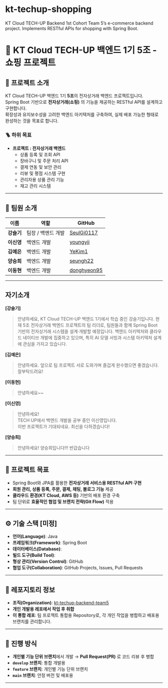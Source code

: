 # kt-techup-shopping
KT Cloud TECH-UP Backend 1st Cohort Team 5’s e-commerce backend project. Implements RESTful APIs for shopping with Spring Boot.

# 🛒 KT Cloud TECH-UP 백엔드 1기 5조 - 쇼핑 프로젝트

## 📘 프로젝트 소개
KT Cloud TECH-UP 백엔드 1기 **5조**의 전자상거래 백엔드 프로젝트입니다.  
Spring Boot 기반으로 **전자상거래(쇼핑)** 의 기능을 제공하는 RESTful API를 설계하고 구현합니다.  
확장성과 유지보수성을 고려한 백엔드 아키텍처를 구축하여, 실제 배포 가능한 형태로 완성하는 것을 목표로 합니다.

### 🪜 하위 목표
- **프로젝트 : 전자상거래 백엔드**
    - 상품 등록 및 조회 API
    - 장바구니 및 주문 처리 API
    - 결제 연동 및 보안 관리
    - 리뷰 및 평점 시스템 구현
    - 관리자용 상품 관리 기능
    - 재고 관리 시스템

---

## 👥 팀원 소개
| 이름 | 역할 | GitHub |
|------|------|--------|
| **강슬기** | 팀장 / 백엔드 개발 | [SeulGi0117](https://github.com/SeulGi0117) |
| **이신영** | 백엔드 개발 | [youngyii](https://github.com/youngyii/kt-techup-shopping) |
| **김예은** | 백엔드 개발 | [YeKim1](https://github.com/YeKim1/kt-techup-shopping) |
| **양승희** | 백엔드 개발 | [seungh22](https://github.com/seungh22/kt_cloud_study.git) |
| **이동현** | 백엔드 개발 | [donghyeon95](https://github.com/donghyeon95/kt-techup-donghyoen) |

---
## 자기소개
**[강슬기]**
>안녕하세요, KT Cloud TECH-UP 백엔드 1기에서 학습 중인 강슬기입니다.
현재 5조 전자상거래 백엔드 프로젝트의 팀 리더로, 팀원들과 함께 Spring Boot 기반의 전자상거래 시스템을 설계·개발할 예정입니다.
백엔드 아키텍처와 클라우드 네이티브 개발에 집중하고 있으며, 특히 AI 모델 서빙과 시스템 아키텍처 설계에 관심을 가지고 있습니다.

**[김예은]**
> 안녕하세요. 앞으로 팀 프로젝트 서로 도와가며 즐겁게 완수했으면 좋겠습니다. 잘부탁드려요!

**[이동현]**
>안녕하세요~~

**[이신영]**
>안녕하세요!  
TECH UP에서 백엔드 개발을 공부 중인 이신영입니다.  
이번 프로젝트가 기대되네요. 최선을 다하겠습니다!

**[양승희]**
>안녕하세요! 양승희입니다!!! 반갑습니다

---

## 🎯 프로젝트 목표
- Spring Boot와 JPA를 활용한 **전자상거래 서비스용 RESTful API 구현**
- **회원 관리, 상품 등록, 주문, 결제, 채팅, 블로그 기능** 제공
- **클라우드 환경(KT Cloud, AWS 등)** 기반의 배포 환경 구축
- 팀 단위로 **효율적인 협업 및 브랜치 전략(Git Flow)** 적용

---

## ⚙️ 기술 스택 [미정]
- **언어(Language)**: Java 
- **프레임워크(Framework)**: Spring Boot  
- **데이터베이스(Database)**:   
- **빌드 도구(Build Tool)**:   
- **형상 관리(Version Control)**: GitHub  
- **협업 도구(Collaboration)**: GitHub Projects, Issues, Pull Requests  

---

## 📍 레포지토리 정보
- **조직(Organization)**: [kt-techup-backend-team5](https://github.com/kt-techup-backend-team5)  
- **개인 개발용 레포에서 작업 후 취합**
- **이 통합 레포**: 팀 프로젝트 통합용 Repository로, 각 개인 작업을 병합하고 배포용 브랜치를 관리합니다.

---

## 🌱 진행 방식
- **개인별 기능 단위 브랜치**에서 개발 → **Pull Request(PR)** 로 코드 리뷰 후 병합  
- **`develop` 브랜치**: 통합 개발용
- **`feature` 브랜치**: 개인별 기능 단위 브랜치
- **`main` 브랜치**: 안정 버전 및 배포용  
---
